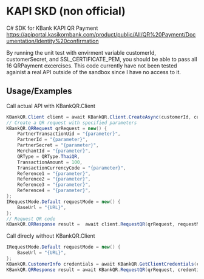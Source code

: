 
# KAPI SKD (non official)

C# SDK for KBank KAPI QR Payment https://apiportal.kasikornbank.com/product/public/All/QR%20Payment/Documentation/Identity%20confirmation

By running the unit test with envirment variable customerId, customerSecret, and SSL_CERTIFICATE_PEM, you should be able to pass all 16 QRPayment excercises.
This code currently have not been tested againist a real API outside of the sandbox since I have no access to it.
 
## Usage/Examples
Call actual API with KBankQR.Client
```csharp
KBankQR.Client client = await KBankQR.Client.CreateAsync(customerId, customerSecret, new IRequestMode.Test());
// Create a QR request with specified parameters
KBankQR.QRRequest qrRequest = new() {
    PartnerTransactionUid = "{parameter}",
    PartnerId = "{parameter}",
    PartnerSecret = "{parameter}",
    MerchantId = "{parameter}",
    QRType = QRType.ThaiQR,
    TransactionAmount = 100,
    TransactionCurrencyCode = "{parameter}",
    Reference1 = "{parameter}",
    Reference2 = "{parameter}",
    Reference3 = "{parameter}",
    Reference4 = "{parameter}",
};
IRequestMode.Default requestMode = new() {
    BaseUrl = "{URL}",
};
// Request QR code
KBankQR.QRResponse result =  await client.RequestQR(qrRequest, requestMode);

```
Call direcly without KBankQR.Client
```csharp
IRequestMode.Default requestMode = new() {
    BaseUrl = "{URL}",
};
KBankQR.CustomerInfo credentials = await KBankQR.GetClientCredentials(customerId, customerSecret, requestMode);
KBankQR.QRResponse result = await KBankQR.RequestQR(qrRequest, credentials.AccessToken, requestMode);
```

